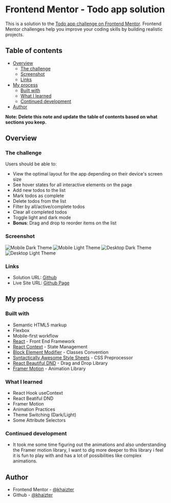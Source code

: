 # Frontend Mentor - Todo app solution

This is a solution to the [Todo app challenge on Frontend Mentor](https://www.frontendmentor.io/challenges/todo-app-Su1_KokOW). Frontend Mentor challenges help you improve your coding skills by building realistic projects.

## Table of contents

- [Overview](#overview)
  - [The challenge](#the-challenge)
  - [Screenshot](#screenshot)
  - [Links](#links)
- [My process](#my-process)
  - [Built with](#built-with)
  - [What I learned](#what-i-learned)
  - [Continued development](#continued-development)
- [Author](#author)

**Note: Delete this note and update the table of contents based on what sections you keep.**

## Overview

### The challenge

Users should be able to:

- View the optimal layout for the app depending on their device's screen size
- See hover states for all interactive elements on the page
- Add new todos to the list
- Mark todos as complete
- Delete todos from the list
- Filter by all/active/complete todos
- Clear all completed todos
- Toggle light and dark mode
- **Bonus**: Drag and drop to reorder items on the list

### Screenshot

![Mobile Dark Theme](./screenshot/mobile-dark.png)
![Mobile Light Theme](./screenshot/mobile-light.png)
![Desktop Dark Theme](./screenshot/desktop-dark.png)
![Desktop Light Theme](./screenshot/desktop-light.png)

### Links

- Solution URL: [Github](https://github.com/khaizter/todo-app)
- Live Site URL: [Github Page](https://khaizter.github.io/todo-app)

## My process

### Built with

- Semantic HTML5 markup
- Flexbox
- Mobile-first workflow
- [React](https://reactjs.org/) - Front End Framework
- [React Context](https://reactjs.org/docs/context.html) - State Management
- [Block Element Modifier](http://getbem.com) - Classes Convention
- [Syntactically Awesome Style Sheets](https://sass-lang.com/) - CSS Preprocessor
- [React Beautiful DND](https://github.com/atlassian/react-beautiful-dnd) - Drag and Drop Library
- [Framer Motion](https://www.framer.com/motion/) - Animation Library

### What I learned

- React Hook useContext
- React Beatiful DND
- Framer Motion
- Animation Practices
- Theme Switching (Dark/Light)
- Some Attribute Selectors

### Continued development

- It took me some time figuring out the animations and also understanding the Framer motion library, I want to dig more deeper to this library i feel it is fun to play with and has a lot of possibilities like complex animations.

## Author

- Frontend Mentor - [@khaizter](https://www.frontendmentor.io/profile/khaizter)
- Github - [@khaizter](https://github.com/khaizter)
